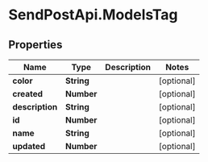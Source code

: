 # SendPostApi.ModelsTag

## Properties

Name | Type | Description | Notes
------------ | ------------- | ------------- | -------------
**color** | **String** |  | [optional] 
**created** | **Number** |  | [optional] 
**description** | **String** |  | [optional] 
**id** | **Number** |  | [optional] 
**name** | **String** |  | [optional] 
**updated** | **Number** |  | [optional] 


